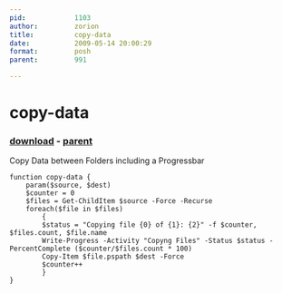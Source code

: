 ```yaml
---
pid:            1103
author:         zorion
title:          copy-data
date:           2009-05-14 20:00:29
format:         posh
parent:         991

---
```


# copy-data

### [download](Scripts\1103.ps1) - [parent](Scripts\991.md)

Copy Data between Folders including a Progressbar

```posh
function copy-data {
	param($source, $dest)
	$counter = 0
	$files = Get-ChildItem $source -Force -Recurse
	foreach($file in $files)
		{
		$status = "Copying file {0} of {1}: {2}" -f $counter, $files.count, $file.name
		Write-Progress -Activity "Copyng Files" -Status $status -PercentComplete ($counter/$files.count * 100)
		Copy-Item $file.pspath $dest -Force
		$counter++
		}
}
```
